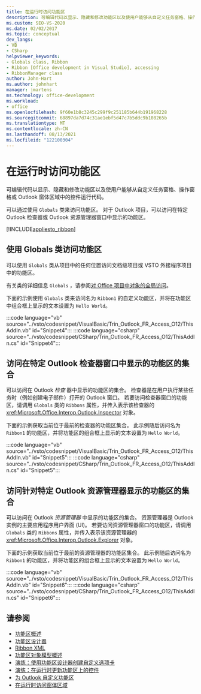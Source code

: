 ```yaml
---
title: 在运行时访问功能区
description: 可编辑代码以显示、隐藏和修改功能区以及使用户能够从自定义任务窗格、操作窗格或 Outlook 窗体区域中的控件运行代码。
ms.custom: SEO-VS-2020
ms.date: 02/02/2017
ms.topic: conceptual
dev_langs:
- VB
- CSharp
helpviewer_keywords:
- Globals class, Ribbon
- Ribbon [Office development in Visual Studio], accessing
- RibbonManager class
author: John-Hart
ms.author: johnhart
manager: jmartens
ms.technology: office-development
ms.workload:
- office
ms.openlocfilehash: 9f60e1b8c3245c299f9c251185b644b191968228
ms.sourcegitcommit: 68897da7d74c31ae1ebf5d47c7b5ddc9b108265b
ms.translationtype: MT
ms.contentlocale: zh-CN
ms.lasthandoff: 08/13/2021
ms.locfileid: "122100304"
---
```

# <a name="access-the-ribbon-at-run-time"></a>在运行时访问功能区
  可编辑代码以显示、隐藏和修改功能区以及使用户能够从自定义任务窗格、操作窗格或 Outlook 窗体区域中的控件运行代码。

 可以通过使用 `Globals` 类来访问功能区。 对于 Outlook 项目，可以访问在特定 Outlook 检查器或 Outlook 资源管理器窗口中显示的功能区。

 [!INCLUDE[appliesto_ribbon](../vsto/includes/appliesto-ribbon-md.md)]

## <a name="access-the-ribbon-by-using-the-globals-class"></a>使用 Globals 类访问功能区
 可以使用 `Globals` 类从项目中的任何位置访问文档级项目或 VSTO 外接程序项目中的功能区。

 有关类的详细信息 `Globals` ，请参阅[对 Office 项目中对象的全局访问](../vsto/global-access-to-objects-in-office-projects.md)。

 下面的示例使用 `Globals` 类来访问名为 `Ribbon1` 的自定义功能区，并将在功能区中组合框上显示的文本设置为 `Hello World`。

 :::code language="vb" source="../vsto/codesnippet/VisualBasic/Trin_Outlook_FR_Access_O12/ThisAddIn.vb" id="Snippet4":::
 :::code language="csharp" source="../vsto/codesnippet/CSharp/Trin_Outlook_FR_Access_O12/ThisAddIn.cs" id="Snippet4":::

## <a name="access-a-collection-of-ribbons-that-appear-in-a-specific-outlook-inspector-window"></a>访问在特定 Outlook 检查器窗口中显示的功能区的集合
 可以访问在 Outlook *检查* 器中显示的功能区的集合。 检查器是在用户执行某些任务时（例如创建电子邮件）打开的 Outlook 窗口。 若要访问检查器窗口的功能区，请调用 `Globals` 类的 `Ribbons` 属性，并传入表示该检查器的 <xref:Microsoft.Office.Interop.Outlook.Inspector> 对象。

 下面的示例获取当前位于最前的检查器的功能区集合。 此示例随后访问名为 `Ribbon1` 的功能区，并将功能区的组合框上显示的文本设置为 `Hello World`。

 :::code language="vb" source="../vsto/codesnippet/VisualBasic/Trin_Outlook_FR_Access_O12/ThisAddIn.vb" id="Snippet5":::
 :::code language="csharp" source="../vsto/codesnippet/CSharp/Trin_Outlook_FR_Access_O12/ThisAddIn.cs" id="Snippet5":::

## <a name="access-a-collection-of-ribbons-that-appear-for-a-specific-outlook-explorer"></a>访问针对特定 Outlook 资源管理器显示的功能区的集合
 可以访问在 Outlook *资源管理器* 中显示的功能区的集合。 资源管理器是 Outlook 实例的主要应用程序用户界面 (UI)。 若要访问资源管理器窗口的功能区，请调用 `Globals` 类的 `Ribbons` 属性，并传入表示该资源管理器的 <xref:Microsoft.Office.Interop.Outlook.Explorer> 对象。

 下面的示例获取当前位于最前的资源管理器的功能区集合。 此示例随后访问名为 `Ribbon1` 的功能区，并将功能区的组合框上显示的文本设置为 `Hello World`。

 :::code language="vb" source="../vsto/codesnippet/VisualBasic/Trin_Outlook_FR_Access_O12/ThisAddIn.vb" id="Snippet6":::
 :::code language="csharp" source="../vsto/codesnippet/CSharp/Trin_Outlook_FR_Access_O12/ThisAddIn.cs" id="Snippet6":::

## <a name="see-also"></a>请参阅
- [功能区概述](../vsto/ribbon-overview.md)
- [功能区设计器](../vsto/ribbon-designer.md)
- [Ribbon XML](../vsto/ribbon-xml.md)
- [功能区对象模型概述](../vsto/ribbon-object-model-overview.md)
- [演练：使用功能区设计器创建自定义选项卡](../vsto/walkthrough-creating-a-custom-tab-by-using-the-ribbon-designer.md)
- [演练：在运行时更新功能区上的控件](../vsto/walkthrough-updating-the-controls-on-a-ribbon-at-run-time.md)
- [为 Outlook 自定义功能区](../vsto/customizing-a-ribbon-for-outlook.md)
- [在运行时访问窗体区域](../vsto/accessing-a-form-region-at-run-time.md)
